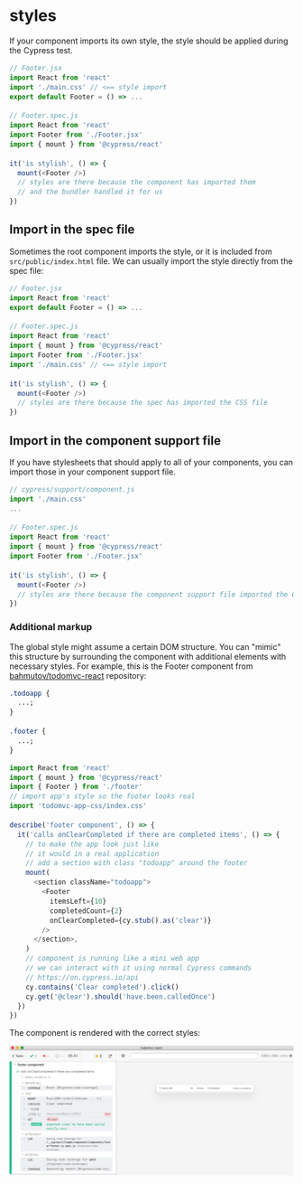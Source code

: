 # styles

If your component imports its own style, the style should be applied during the Cypress test.

```js
// Footer.jsx
import React from 'react'
import './main.css' // <== style import
export default Footer = () => ...

// Footer.spec.js
import React from 'react'
import Footer from './Footer.jsx'
import { mount } from '@cypress/react'

it('is stylish', () => {
  mount(<Footer />)
  // styles are there because the component has imported them
  // and the bundler handled it for us
})
```

## Import in the spec file

Sometimes the root component imports the style, or it is included from `src/public/index.html` file. We can usually import the style directly from the spec file:

```js
// Footer.jsx
import React from 'react'
export default Footer = () => ...

// Footer.spec.js
import React from 'react'
import { mount } from '@cypress/react'
import Footer from './Footer.jsx'
import './main.css' // <== style import

it('is stylish', () => {
  mount(<Footer />)
  // styles are there because the spec has imported the CSS file
})
```

## Import in the component support file

If you have stylesheets that should apply to all of your components, you can import those in your component support file.

```js
// cypress/support/component.js
import './main.css'
...

// Footer.spec.js
import React from 'react'
import { mount } from '@cypress/react'
import Footer from './Footer.jsx'

it('is stylish', () => {
  mount(<Footer />)
  // styles are there because the component support file imported the CSS file
})
```
### Additional markup

The global style might assume a certain DOM structure. You can "mimic" this structure by surrounding the component with additional elements with necessary styles. For example, this is the Footer component from [bahmutov/todomvc-react](https://github.com/bahmutov/todomvc-react) repository:

```css
.todoapp {
  ...;
}

.footer {
  ...;
}
```

```js
import React from 'react'
import { mount } from '@cypress/react'
import { Footer } from './footer'
// import app's style so the footer looks real
import 'todomvc-app-css/index.css'

describe('footer component', () => {
  it('calls onClearCompleted if there are completed items', () => {
    // to make the app look just like
    // it would in a real application
    // add a section with class "todoapp" around the footer
    mount(
      <section className="todoapp">
        <Footer
          itemsLeft={10}
          completedCount={2}
          onClearCompleted={cy.stub().as('clear')}
        />
      </section>,
    )
    // component is running like a mini web app
    // we can interact with it using normal Cypress commands
    // https://on.cypress.io/api
    cy.contains('Clear completed').click()
    cy.get('@clear').should('have.been.calledOnce')
  })
})
```

The component is rendered with the correct styles:

![Footer component](../images/footer.png)
